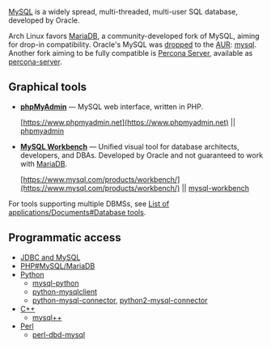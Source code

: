 [MySQL](https://en.wikipedia.org/wiki/MySQL "wikipedia:MySQL") is a widely spread, multi-threaded, multi-user SQL database, developed by Oracle.

Arch Linux favors [MariaDB](/index.php/MariaDB "MariaDB"), a community-developed fork of MySQL, aiming for drop-in compatibility. Oracle's MySQL was [dropped](https://www.archlinux.org/news/mariadb-replaces-mysql-in-repositories/) to the [AUR](/index.php/AUR "AUR"): [mysql](https://aur.archlinux.org/packages/mysql/). Another fork aiming to be fully compatible is [Percona Server](https://en.wikipedia.org/wiki/Percona_Server_for_MySQL "wikipedia:Percona Server for MySQL"), available as [percona-server](https://www.archlinux.org/packages/?name=percona-server).

## Graphical tools

*   **[phpMyAdmin](/index.php/PhpMyAdmin "PhpMyAdmin")** — MySQL web interface, written in PHP.

	[https://www.phpmyadmin.net](https://www.phpmyadmin.net) || [phpmyadmin](https://www.archlinux.org/packages/?name=phpmyadmin)

*   **[MySQL Workbench](https://en.wikipedia.org/wiki/MySQL_Workbench "wikipedia:MySQL Workbench")** — Unified visual tool for database architects, developers, and DBAs. Developed by Oracle and not guaranteed to work with [MariaDB](/index.php/MariaDB "MariaDB").

	[https://www.mysql.com/products/workbench/](https://www.mysql.com/products/workbench/) || [mysql-workbench](https://www.archlinux.org/packages/?name=mysql-workbench)

For tools supporting multiple DBMSs, see [List of applications/Documents#Database tools](/index.php/List_of_applications/Documents#Database_tools "List of applications/Documents").

## Programmatic access

*   [JDBC and MySQL](/index.php/JDBC_and_MySQL "JDBC and MySQL")
*   [PHP#MySQL/MariaDB](/index.php/PHP#MySQL/MariaDB "PHP")
*   [Python](/index.php/Python "Python")
    *   [mysql-python](https://www.archlinux.org/packages/?name=mysql-python)
    *   [python-mysqlclient](https://www.archlinux.org/packages/?name=python-mysqlclient)
    *   [python-mysql-connector](https://www.archlinux.org/packages/?name=python-mysql-connector), [python2-mysql-connector](https://www.archlinux.org/packages/?name=python2-mysql-connector)
*   [C++](/index.php/C%2B%2B "C++")
    *   [mysql++](https://www.archlinux.org/packages/?name=mysql%2B%2B)
*   [Perl](/index.php/Perl "Perl")
    *   [perl-dbd-mysql](https://www.archlinux.org/packages/?name=perl-dbd-mysql)